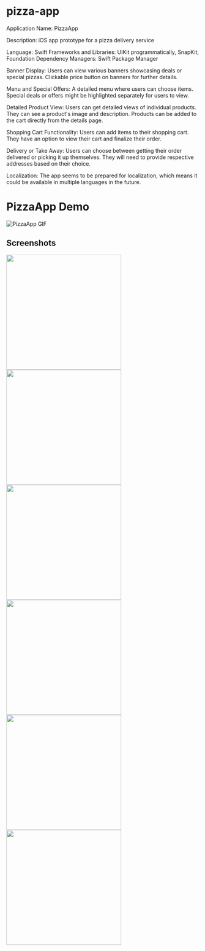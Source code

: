 # pizza-app
Application Name: PizzaApp

Description: iOS app prototype for a pizza delivery service

Language: Swift
Frameworks and Libraries: UIKit programmatically, SnapKit, Foundation
Dependency Managers: Swift Package Manager

Banner Display:
Users can view various banners showcasing deals or special pizzas.
Clickable price button on banners for further details.

Menu and Special Offers:
A detailed menu where users can choose items.
Special deals or offers might be highlighted separately for users to view.

Detailed Product View:
Users can get detailed views of individual products.
They can see a product's image and description.
Products can be added to the cart directly from the details page.

Shopping Cart Functionality:
Users can add items to their shopping cart.
They have an option to view their cart and finalize their order.

Delivery or Take Away:
Users can choose between getting their order delivered or picking it up themselves.
They will need to provide respective addresses based on their choice.

Localization:
The app seems to be prepared for localization, which means it could be available in multiple languages in the future.

# PizzaApp Demo

![PizzaApp GIF](https://raw.githubusercontent.com/Bazilier/pizza-app/pizza-app-demo-images/pizza-app.gif)

## Screenshots

<img src="https://raw.githubusercontent.com/Bazilier/pizza-app/pizza-app-demo-images/01.png" width="300">

<img src="https://raw.githubusercontent.com/Bazilier/pizza-app/pizza-app-demo-images/02.png" width="300">

<img src="https://raw.githubusercontent.com/Bazilier/pizza-app/pizza-app-demo-images/03.png" width="300">

<img src="https://raw.githubusercontent.com/Bazilier/pizza-app/pizza-app-demo-images/04.png" width="300">

<img src="https://raw.githubusercontent.com/Bazilier/pizza-app/pizza-app-demo-images/05.png" width="300">

<img src="https://raw.githubusercontent.com/Bazilier/pizza-app/pizza-app-demo-images/06.png" width="300">



